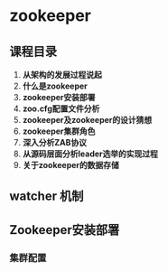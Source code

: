 # zookeeper



## 课程目录

1. **从架构的发展过程说起**
2. **什么是zookeeper**
3. **zookeeper安装部署**
4. **zoo.cfg配置文件分析**
5. **zookeeper及zookeeper的设计猜想**
6. **zookeeper集群角色**
7. **深入分析ZAB协议**
8. **从源码层面分析leader选举的实现过程**
9. **关于zookeeper的数据存储**



## watcher 机制



## Zookeeper安装部署

### 集群配置



